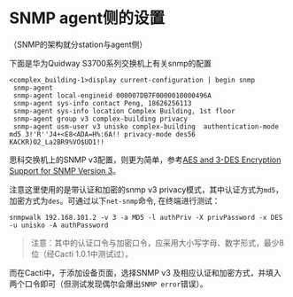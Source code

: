 # SNMP agent侧的设置

（SNMP的架构就分station与agent侧）

下面是华为Quidway S3700系列交换机上有关snmp的配置

```
<complex_building-1>display current-configuration | begin snmp
 snmp-agent
 snmp-agent local-engineid 000007DB7F0000010000496A
 snmp-agent sys-info contact Peng, 18626256113
 snmp-agent sys-info location Complex Building, 1st floor
 snmp-agent group v3 complex-building privacy
 snmp-agent usm-user v3 unisko complex-building  authentication-mode md5 3!'R''J4+<E8<ADA=H%:6A!! privacy-mode des56 KACKR)O2_La2BR9%VO$UD1!!
```

思科交换机上的SNMP v3配置，则更为简单，参考[AES and 3-DES Encryption Support for SNMP Version 3](http://www.cisco.com/c/en/us/td/docs/ios/12_4t/12_4t2/snmpv3ae.html#wp1053804)。

注意这里使用的是带认证和加密的snmp v3 privacy模式，其中认证方式为`md5`，加密方式为`des`。可通过以下`net-snmp`命令, 在终端进行测试：

```
snmpwalk 192.168.101.2 -v 3 -a MD5 -l authPriv -X privPassword -x DES -u unisko -A authPassword
```

> 注意：其中的认证口令与加密口令，应采用大小写字母、数字形式，最少8位（经Cacti 1.0.1中测试过）。

而在Cacti中，于添加设备页面，选择SNMP v3 及相应认证和加密方式，并填入两个口令即可（但测试发现偶尔会爆出`SNMP error`错误）。
